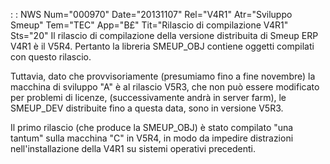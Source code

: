  :  : NWS Num="000970" Date="20131107" Rel="V4R1" Atr="Sviluppo Smeup" Tem="TEC" App="B£" Tit="Rilascio di compilazione V4R1" Sts="20"
Il rilascio di compilazione della versione distribuita di Smeup ERP V4R1 è il V5R4.
Pertanto la libreria SMEUP_OBJ contiene oggetti compilati con questo rilascio.

Tuttavia, dato che provvisoriamente (presumiamo fino a fine novembre) la macchina di sviluppo "A" è al rilascio V5R3, che non può essere modificato per problemi di licenze, (successivamente andrà in
server farm), le SMEUP_DEV distribuite fino a questa data, sono in versione V5R3.

Il primo rilascio (che produce la SMEUP_OBJ) è stato compilato "una tantum" sulla macchina "C" in V5R4, in modo da impedire distrazioni nell'installazione della V4R1 su sistemi operativi precedenti.

